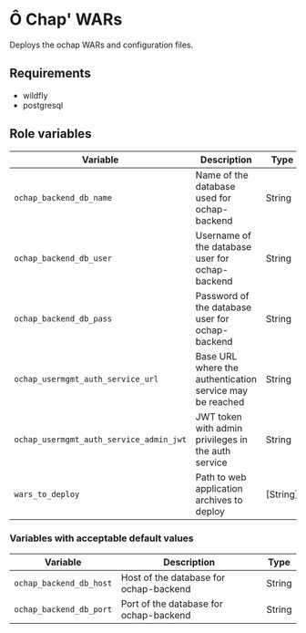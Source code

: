 # Ô Chap' WARs

Deploys the ochap WARs and configuration files.

## Requirements

- wildfly
- postgresql

## Role variables

Variable                                | Description                                              | Type     |
--------                                | -----------                                              | ----     |
`ochap_backend_db_name`                 | Name of the database used for ochap-backend              | String   |
`ochap_backend_db_user`                 | Username of the database user for ochap-backend          | String   |
`ochap_backend_db_pass`                 | Password of the database user for ochap-backend          | String   |
`ochap_usermgmt_auth_service_url`       | Base URL where the authentication service may be reached | String   |
`ochap_usermgmt_auth_service_admin_jwt` | JWT token with admin privileges in the auth service      | String   |
`wars_to_deploy`                        | Path to web application archives to deploy               | [String] |

### Variables with acceptable default values

Variable                | Description                            | Type   |
--------                | -----------                            | ----   |
`ochap_backend_db_host` | Host of the database for ochap-backend | String |
`ochap_backend_db_port` | Port of the database for ochap-backend | String |
